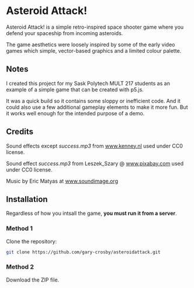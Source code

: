 # Asteroid Attack!

Asteroid Attack! is a simple retro-inspired space shooter game where you defend your spaceship from incoming asteroids.

The game aesthetics were loosely inspired by some of the early video games which simple, vector-based graphics and a limited colour palette.

## Notes

I created this project for my Sask Polytech MULT 217 students as an example of a simple game that can be created with p5.js.

It was a quick build so it contains some sloppy or inefficient code. And it could also use a few additional gameplay elements to make it more fun. But it works well enough for the intended purpose of a demo.


## Credits

Sound effects except _success.mp3_ from www.kenney.nl used under CC0 license.

Sound effect _success.mp3_ from Leszek_Szary @ www.pixabay.com used under CC0 license.

Music by  Eric Matyas at www.soundimage.org 


## Installation

Regardless of how you intsall the game, **you must run it from a server**.

### Method 1
Clone the repository:
   ```bash
   git clone https://github.com/gary-crosby/asteroidattack.git
```
   
### Method 2
Download the ZIP file.
